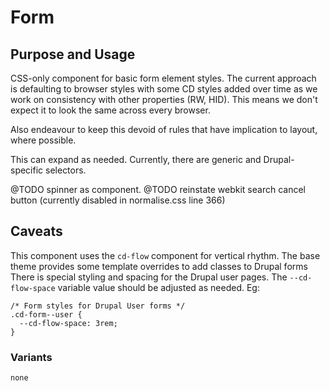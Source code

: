 # Form

## Purpose and Usage
CSS-only component for basic form element styles.
The current approach is defaulting to browser styles with some CD styles added over
time as we work on consistency with other properties (RW, HID).
This means we don't expect it to look the same across every browser.

Also endeavour to keep this devoid of rules that have implication to layout,
where possible.

This can expand as needed. Currently, there are generic and Drupal-specific
selectors.

@TODO spinner as component.
@TODO reinstate webkit search cancel button (currently disabled in normalise.css line 366)

## Caveats
This component uses the `cd-flow` component for vertical rhythm.
The base theme provides some template overrides to add classes to Drupal forms
There is special styling and spacing for the Drupal user pages.
The `--cd-flow-space` variable value should be adjusted as needed.
Eg:
```
/* Form styles for Drupal User forms */
.cd-form--user {
  --cd-flow-space: 3rem;
}

```

### Variants

```
none

```
